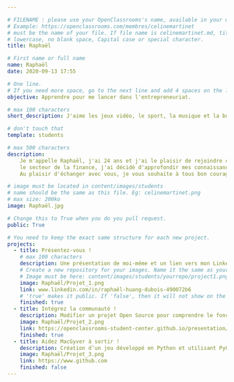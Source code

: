 ```yaml
---

# FILENAME : please use your OpenClassrooms's name, available in your url.
# Example: https://openclassrooms.com/membres/celinemartinet
# must be the name of your file. If file name is celinemartinet.md, title is celinemartinet.
# lowercase, no blank space, Capital case or special character.
title: Raphaël

# First name or full name
name: Raphaël
date: 2020-09-13 17:55

# One line.
# If you need more space, go to the next line and add 4 spaces on the left, as in 'description'.
objective: Apprendre pour me lancer dans l'entrepreneuriat.

# max 100 characters
short_description: J'aime les jeux vidéo, le sport, la musique et la bonne cuisine. Prêt pour une nouvelle aventure dans l'univers du code !

# don't touch that
template: students

# max 500 characters
description:
    Je m'appelle Raphaël, j'ai 24 ans et j'ai le plaisir de rejoindre cette belle communauté. Après avoir travaillé deux ans dans 
    le secteur de la finance, j'ai décidé d'approfondir mes connaissances dans l'espoir ensuite de me lancer dans l'entrepreneuriat.
    Au plaisir d'échanger avec vous, je vous souhaite à tous bon courage dans vos projets !

# image must be located in content/images/students
# name should be the same as this file. Eg: celinemartinet.png
# max size: 200ko
image: Raphaël.jpg

# Change this to True when you do you pull request.
public: True

# You need to keep the exact same structure for each new project.
projects:
  - title: Présentez-vous !
    # max 100 characters
    description: Une présentation de moi-même et un lien vers mon LinkedIn.
    # Create a new repository for your images. Name it the same as your nickname and profile picture.
    # Image must be here: content/images/students/yourrepo/project1.png
    image: Raphaël/Projet_1.png
    link: www.linkedin.com/in/raphaël-huang-dubois-490072b6
    # 'true' makes it public. If 'false', then it will not show on the website.
    finished: true
  - title: Intégrez la communauté !
    description: Modifier un projet Open Source pour comprendre le fonctionnement de Git, de Github et des pull requests.
    image: Raphaël/Projet_2.png
    link: https://openclassrooms-student-center.github.io/presentation/students/Raphaël.html
    finished: true
  - title: Aidez MacGyver à sortir !
    description: Création d’un jeu développé en Python et utilisant PyGame.
    image: Raphaël/Projet_3.png
    link: https://www.github.com
    finished: false
---
```

